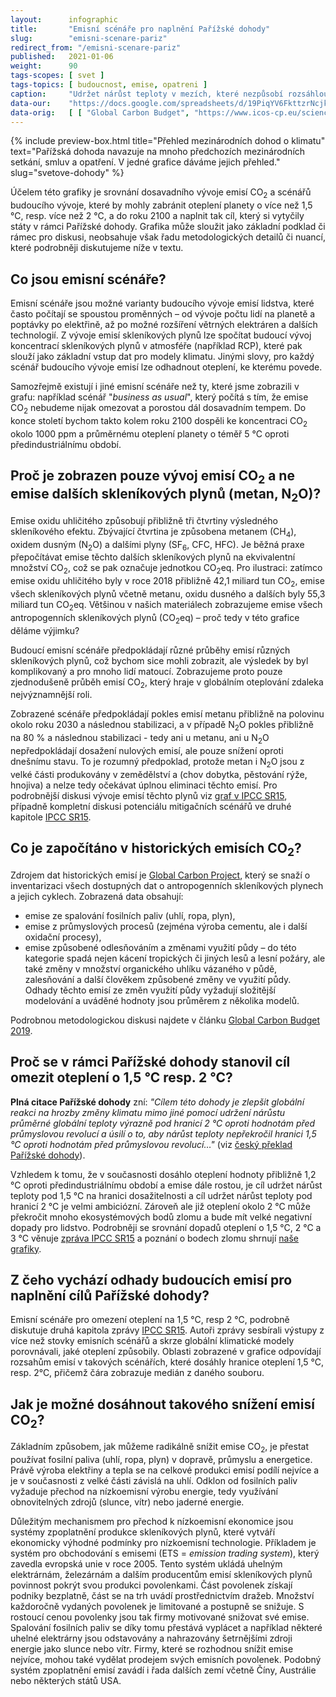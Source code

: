 ```yaml
---
layout:      infographic
title:       "Emisní scénáře pro naplnění Pařížské dohody"
slug:        "emisni-scenare-pariz"
redirect_from: "/emisni-scenare-pariz"
published:   2021-01-06
weight:      90
tags-scopes: [ svet ]
tags-topics: [ budoucnost, emise, opatreni ]
caption:     "Udržet nárůst teploty v mezích, které nezpůsobí rozsáhlou destrukci životního prostředí, vyžaduje radikální snížení emisí. Scénáře, které vedou k nárůstu globální teploty do 1,5 °C oproti předindustriálnímu období, počítají se snížením emisí CO<sub>2</sub> na polovinu do roku 2030 a dosažením uhlíkové neutrality do roku 2050. Kdybychom se spokojili s omezením oteplení na 2 °C, znamená to snížit emise o čtvrtinu do roku 2030 a uhlíkové neutrality dosáhnout kolem roku 2070."
data-our:    "https://docs.google.com/spreadsheets/d/19PiqYV6FkttzrNcjkbTQmphzxgydtTc1MB6nDZpybj0/edit?usp=sharing"
data-orig:   [ [ "Global Carbon Budget", "https://www.icos-cp.eu/science-and-impact/global-carbon-budget/2020" ],["IPCC SR15","https://www.ipcc.ch/site/assets/uploads/sites/2/2019/06/SR15_Full_Report_Low_Res.pdf#page=107"] ]
---
```


{% include preview-box.html
    title="Přehled mezinárodních dohod o klimatu"
    text="Pařížská dohoda navazuje na mnoho předchozích mezinárodních setkání, smluv a opatření. V jedné grafice dáváme jejich přehled."
    slug="svetove-dohody"
%}

Účelem této grafiky je srovnání dosavadního vývoje emisí CO<sub>2</sub> a scénářů budoucího vývoje, které by mohly zabránit oteplení planety o více než 1,5 °C, resp. více než 2 °C, a do roku 2100 a naplnit tak cíl, který si vytyčily státy v rámci Pařížské dohody. Grafika může sloužit jako základní podklad či rámec pro diskusi, neobsahuje však řadu metodologických detailů či nuancí, které podrobněji diskutujeme níže v textu.

## Co jsou emisní scénáře?

Emisní scénáře jsou možné varianty budoucího vývoje emisí lidstva, které často počítají se spoustou proměnných – od vývoje počtu lidí na planetě a poptávky po elektřině, až po možné rozšíření větrných elektráren a dalších technologií. Z vývoje emisí skleníkových plynů lze spočítat budoucí vývoj koncentrací skleníkových plynů v atmosféře (například <glossary id="rcp">RCP</glossary>), které pak slouží jako základní vstup dat pro modely klimatu. Jinými slovy, pro každý scénář budoucího vývoje emisí lze odhadnout oteplení, ke kterému povede.

Samozřejmě existují i jiné emisní scénáře než ty, které jsme zobrazili v grafu: například scénář "*business as usual*", který počítá s tím, že emise CO<sub>2</sub> nebudeme nijak omezovat a porostou dál dosavadním tempem. Do konce století bychom takto kolem roku 2100 dospěli ke koncentraci CO<sub>2</sub> okolo 1000 ppm a průměrnému oteplení planety o téměř 5 °C oproti předindustriálnímu období.

## Proč je zobrazen pouze vývoj emisí CO<sub>2</sub> a ne emise dalších skleníkových plynů (metan, N<sub>2</sub>O)?

Emise oxidu uhličitého způsobují přibližně tři čtvrtiny výsledného skleníkového efektu. Zbývající čtvrtina je způsobena metanem (CH<sub>4</sub>), oxidem dusným (N<sub>2</sub>O) a dalšími plyny (SF<sub>6</sub>, CFC, HFC). Je běžná praxe přepočítávat emise těchto dalších skleníkových plynů na ekvivalentní množství CO<sub>2</sub>, což se pak označuje jednotkou <glossary id="co2eq">CO<sub>2</sub>eq</glossary>. Pro ilustraci: zatímco emise oxidu uhličitého byly v roce 2018 přibližně 42,1 miliard tun CO<sub>2</sub>, emise všech skleníkových plynů včetně metanu, oxidu dusného a dalších byly 55,3 miliard tun CO<sub>2</sub>eq. Většinou v našich materiálech zobrazujeme emise všech antropogenních skleníkových plynů (CO<sub>2</sub>eq) – proč tedy v této grafice děláme výjimku?

Budoucí emisní scénáře předpokládají různé průběhy emisí různých skleníkových plynů, což bychom sice mohli zobrazit, ale výsledek by byl komplikovaný a pro mnoho lidí matoucí. Zobrazujeme proto pouze zjednodušeně průběh emisí CO<sub>2</sub>, který hraje v globálním oteplování zdaleka nejvýznamnější roli.

Zobrazené scénáře předpokládají pokles emisí metanu přibližně na polovinu okolo roku 2030 a následnou stabilizaci, a v případě N<sub>2</sub>O pokles přibližně na 80 % a následnou stabilizaci - tedy ani u metanu, ani u N<sub>2</sub>O nepředpokládají dosažení nulových emisí, ale pouze snížení oproti dnešnímu stavu. To je rozumný předpoklad, protože metan i N<sub>2</sub>O jsou z velké části produkovány v zemědělství a (chov dobytka, pěstování rýže, hnojiva) a nelze tedy očekávat úplnou eliminaci těchto emisí. Pro podrobnější diskusi vývoje emisí těchto plynů viz [graf v IPCC SR15](https://www.ipcc.ch/site/assets/uploads/sites/2/2019/06/SR15_Full_Report_Low_Res.pdf#page=27), případně kompletní diskusi potenciálu mitigačních scénářů ve druhé kapitole [IPCC SR15](https://www.ipcc.ch/site/assets/uploads/sites/2/2019/06/SR15_Full_Report_Low_Res.pdf#page=107).

## Co je započítáno v historických emisích CO<sub>2</sub>?

Zdrojem dat historických emisí je [Global Carbon Project](https://www.globalcarbonproject.org/), který se snaží o inventarizaci všech dostupných dat o antropogenních skleníkových plynech a jejich cyklech. Zobrazená data obsahují:

* emise ze spalování fosilních paliv (uhlí, ropa, plyn),
* emise z průmyslových procesů (zejména výroba cementu, ale i další oxidační procesy),
* emise způsobené odlesňováním a změnami využití půdy – do této kategorie spadá nejen kácení tropických či jiných lesů a lesní požáry, ale také změny v množství organického uhlíku vázaného v půdě, zalesňování a další člověkem způsobené změny ve využití půdy. Odhady těchto emisí ze změn využití půdy vyžadují složitější modelování a uváděné hodnoty jsou průměrem z několika modelů.

Podrobnou metodologickou diskusi najdete v článku [Global Carbon Budget 2019](https://www.researchgate.net/publication/337742746_Global_Carbon_Budget_2019).

## Proč se v rámci Pařížské dohody stanovil cíl omezit oteplení o 1,5 °C resp. 2 °C?

__Plná citace Pařížské dohody__ zní: _"Cílem této dohody je zlepšit globální reakci na hrozby změny klimatu mimo jiné pomocí udržení nárůstu průměrné globální teploty výrazně pod hranicí 2 °C oproti hodnotám před průmyslovou revolucí a úsilí o to, aby nárůst teploty nepřekročil hranici 1,5 °C oproti hodnotám před průmyslovou revolucí…"_ (viz [český překlad Pařížské dohody](https://www.mzp.cz/C1257458002F0DC7/cz/parizska_dohoda/$FILE/OEOK-Cesky_preklad_dohody-20160419.pdf)).

Vzhledem k tomu, že v současnosti dosáhlo oteplení hodnoty přibližně 1,2 °C oproti předindustriálnímu období a emise dále rostou, je cíl udržet nárůst teploty pod 1,5 °C na hranici dosažitelnosti a cíl udržet nárůst teploty pod hranicí 2 °C je velmi ambiciózní. Zároveň ale již oteplení okolo 2 °C může překročit mnoho ekosystémových bodů zlomu a bude mít velké negativní dopady pro lidstvo. Podrobněji se srovnání dopadů oteplení o 1,5 °C, 2 °C a 3 °C věnuje [zpráva IPCC SR15](https://www.ipcc.ch/sr15/) a poznání o bodech zlomu shrnují [naše grafiky](https://faktaoklimatu.cz/infografiky/body-zlomu-1).

## Z čeho vychází odhady budoucích emisí pro naplnění cílů Pařížské dohody?

Emisní scénáře pro omezení oteplení na 1,5 °C, resp 2 °C, podrobně diskutuje druhá kapitola zprávy [IPCC SR15](https://www.ipcc.ch/site/assets/uploads/sites/2/2019/06/SR15_Full_Report_Low_Res.pdf#page=107). Autoři zprávy sesbírali výstupy z více než stovky emisních scénářů a skrze globální klimatické modely porovnávali, jaké oteplení způsobily. Oblasti zobrazené v grafice odpovídají rozsahům emisí v takových scénářích, které dosáhly hranice oteplení 1,5 °C, resp. 2°C, přičemž čára zobrazuje medián z daného souboru.

## Jak je možné dosáhnout takového snížení emisí CO<sub>2</sub>?

Základním způsobem, jak můžeme radikálně snížit emise CO<sub>2</sub>, je přestat používat fosilní paliva (uhlí, ropa, plyn) v dopravě, průmyslu a energetice. Právě výroba elektřiny a tepla se na celkové produkci emisí podílí nejvíce a je v současnosti z velké části závislá na uhlí. Odklon od fosilních paliv vyžaduje přechod na nízkoemisní výrobu energie, tedy využívání obnovitelných zdrojů (slunce, vítr) nebo jaderné energie.

Důležitým mechanismem pro přechod k nízkoemisní ekonomice jsou systémy zpoplatnění produkce skleníkových plynů, které vytváří ekonomicky výhodné podmínky pro nízkoemisní technologie. Příkladem je systém pro obchodování s emisemi (ETS = _emission trading system_), který zavedla evropská unie v roce 2005. Tento systém ukládá uhelným elektrárnám, železárnám a dalším producentům emisí skleníkových plynů povinnost pokrýt svou produkci povolenkami. Část povolenek získají podniky bezplatně, část se na trh uvádí prostřednictvím dražeb. Množství každoročně vydaných povolenek je limitované a postupně se snižuje. S rostoucí cenou povolenky jsou tak firmy motivované snižovat své emise. Spalování fosilních paliv se díky tomu přestává vyplácet a například některé uhelné elektrárny jsou odstavovány a nahrazovány šetrnějšími zdroji energie jako slunce nebo vítr. Firmy, které se rozhodnou snížit emise nejvíce, mohou také vydělat prodejem svých emisních povolenek. Podobný systém zpoplatnění emisí zavádí i řada dalších zemí včetně Číny, Austrálie nebo některých států USA.
